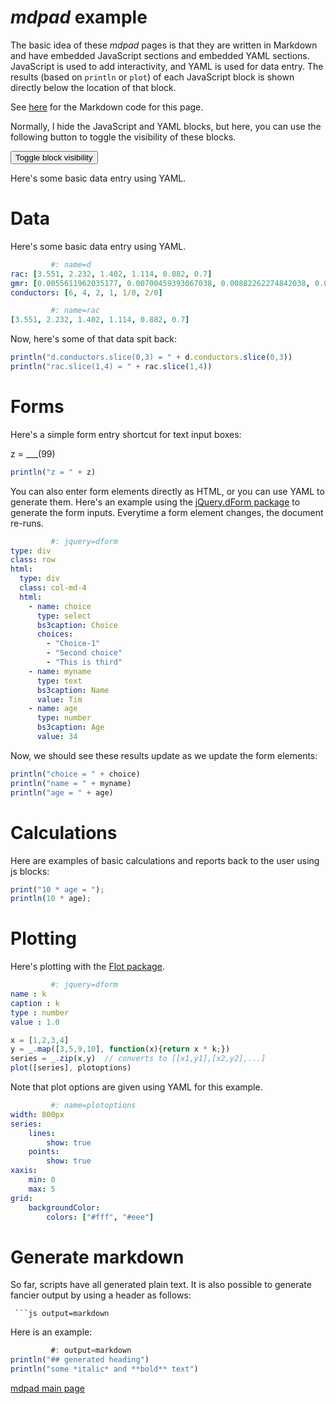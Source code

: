 # *mdpad* example

The basic idea of these *mdpad* pages is that they are written in
Markdown and have embedded JavaScript sections and embedded YAML
sections. JavaScript is used to add interactivity, and YAML is used
for data entry. The results (based on `println` or `plot`) of each
JavaScript block is shown directly below the location of that block.

See [here](example.md) for the Markdown code for this page.

Normally, I hide the JavaScript and YAML blocks, but here, you can use
the following button to toggle the visibility of these blocks.

<input type="button" value="Toggle block visibility" onclick="$('.mdinput').toggle();">

Here's some basic data entry using YAML.

# Data

Here's some basic data entry using YAML.

```yaml
         #: name=d
rac: [3.551, 2.232, 1.402, 1.114, 0.882, 0.7]
gmr: [0.0055611962035177, 0.00700459393067038, 0.00882262274842038, 0.00990159326021141, 0.0111125174323268, 0.0124715326552536]
conductors: [6, 4, 2, 1, 1/0, 2/0]
```

```yaml
         #: name=rac
[3.551, 2.232, 1.402, 1.114, 0.882, 0.7]
```
Now, here's some of that data spit back:

```js
println("d.conductors.slice(0,3) = " + d.conductors.slice(0,3))
println("rac.slice(1,4) = " + rac.slice(1,4))
```

# Forms

Here's a simple form entry shortcut for text input boxes:

z = ___(99)

```js
println("z = " + z)
```

You can also enter form elements directly as HTML, or you can use YAML
to generate them. Here's an example using the
[jQuery.dForm package](http://daffl.github.io/jquery.dform/) to
generate the form inputs. Everytime a form element changes, the
document re-runs.

```yaml
         #: jquery=dform
type: div
class: row
html:
  type: div
  class: col-md-4
  html:
    - name: choice 
      type: select
      bs3caption: Choice
      choices: 
        - "Choice-1"
        - "Second choice"
        - "This is third"
    - name: myname
      type: text
      bs3caption: Name
      value: Tim
    - name: age
      type: number
      bs3caption: Age
      value: 34
```

Now, we should see these results update as we update the form elements:

```js
println("choice = " + choice)
println("name = " + myname)
println("age = " + age)
```

# Calculations

Here are examples of basic calculations and reports back to the user
using js blocks:

```js
print("10 * age = ");
println(10 * age);
```

# Plotting

Here's plotting with the 
[Flot package](http://www.flotcharts.org).

```yaml
         #: jquery=dform
name : k
caption : k
type : number
value : 1.0
```


```js
x = [1,2,3,4]
y = _.map([3,5,9,10], function(x){return x * k;})
series = _.zip(x,y)  // converts to [[x1,y1],[x2,y2],...]
plot([series], plotoptions)
```

Note that plot options are given using YAML for this example.

```yaml
         #: name=plotoptions
width: 800px 
series: 
    lines: 
        show: true
    points: 
        show: true 
xaxis: 
    min: 0
    max: 5
grid: 
    backgroundColor: 
        colors: ["#fff", "#eee"]
```


# Generate markdown


So far, scripts have all generated plain text. It is also possible to
generate fancier output by using a header as follows: 

` ```js output=markdown`

Here is an example:

```js
         #: output=markdown
println("## generated heading")
println("some *italic* and **bold** text")
```

[mdpad main page](https://github.com/tshort/mdpad/tree/gh-pages)
